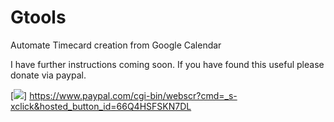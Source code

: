 # Gtools
Automate Timecard creation from Google Calendar

I have further instructions coming soon. If you have found this useful please donate via paypal.

[![](https://www.paypalobjects.com/en_US/i/btn/btn_donateCC_LG.gif)]
https://www.paypal.com/cgi-bin/webscr?cmd=_s-xclick&hosted_button_id=66Q4HSFSKN7DL
